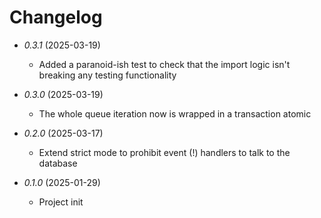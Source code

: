 # Changelog

* *0.3.1* (2025-03-19)
  * Added a paranoid-ish test to check that the import logic isn't breaking any testing functionality

* *0.3.0* (2025-03-19)
  * The whole queue iteration now is wrapped in a transaction atomic

* *0.2.0* (2025-03-17)
  * Extend strict mode to prohibit event (!) handlers to talk to the database

* *0.1.0* (2025-01-29)
  * Project init
